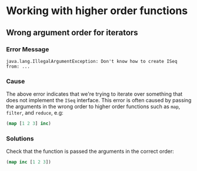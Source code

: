# Working with higher order functions

## Wrong argument order for iterators

### Error Message

```
java.lang.IllegalArgumentException: Don't know how to create ISeq from: ...
```

### Cause

The above error indicates that we're trying to iterate over something that does not implement the `ISeq` interface.
This error is often caused by passing the arguments in the wrong order to higher order functions such as
`map`, `filter`, and `reduce`, e.g:

```clojure
(map [1 2 3] inc)
```

### Solutions

Check that the function is passed the arguments in the correct order:

```clojure
(map inc [1 2 3])
```
